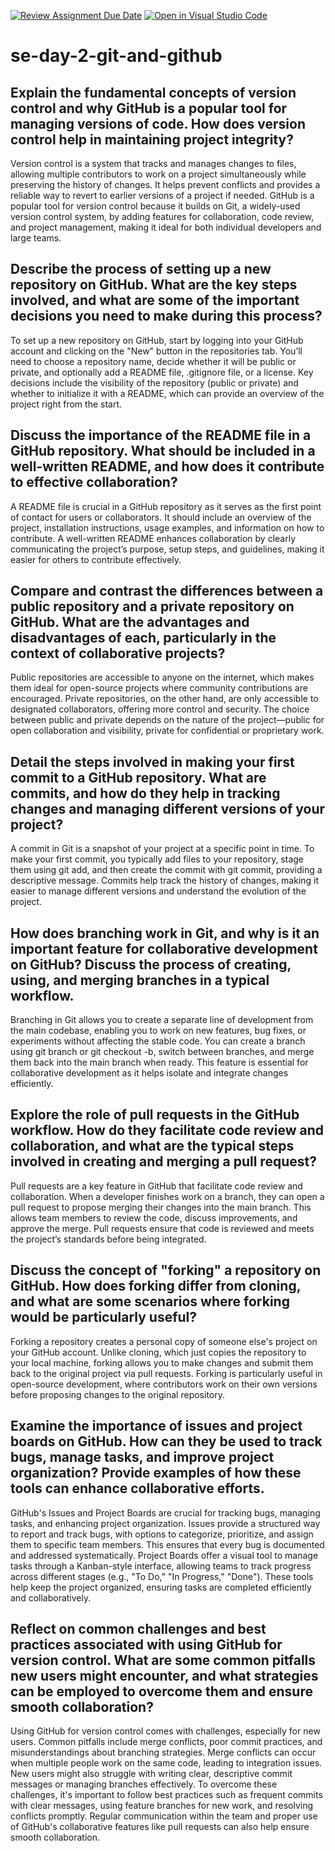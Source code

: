 [![Review Assignment Due Date](https://classroom.github.com/assets/deadline-readme-button-22041afd0340ce965d47ae6ef1cefeee28c7c493a6346c4f15d667ab976d596c.svg)](https://classroom.github.com/a/8wgCKhpZ)
[![Open in Visual Studio Code](https://classroom.github.com/assets/open-in-vscode-2e0aaae1b6195c2367325f4f02e2d04e9abb55f0b24a779b69b11b9e10269abc.svg)](https://classroom.github.com/online_ide?assignment_repo_id=15612174&assignment_repo_type=AssignmentRepo)
# se-day-2-git-and-github
## Explain the fundamental concepts of version control and why GitHub is a popular tool for managing versions of code. How does version control help in maintaining project integrity?
Version control is a system that tracks and manages changes to files, allowing multiple contributors to work on a project simultaneously while preserving the history of changes. It helps prevent conflicts and provides a reliable way to revert to earlier versions of a project if needed. GitHub is a popular tool for version control because it builds on Git, a widely-used version control system, by adding features for collaboration, code review, and project management, making it ideal for both individual developers and large teams.

## Describe the process of setting up a new repository on GitHub. What are the key steps involved, and what are some of the important decisions you need to make during this process?
To set up a new repository on GitHub, start by logging into your GitHub account and clicking on the "New" button in the repositories tab. You’ll need to choose a repository name, decide whether it will be public or private, and optionally add a README file, .gitignore file, or a license. Key decisions include the visibility of the repository (public or private) and whether to initialize it with a README, which can provide an overview of the project right from the start.

## Discuss the importance of the README file in a GitHub repository. What should be included in a well-written README, and how does it contribute to effective collaboration?
A README file is crucial in a GitHub repository as it serves as the first point of contact for users or collaborators. It should include an overview of the project, installation instructions, usage examples, and information on how to contribute. A well-written README enhances collaboration by clearly communicating the project’s purpose, setup steps, and guidelines, making it easier for others to contribute effectively.

## Compare and contrast the differences between a public repository and a private repository on GitHub. What are the advantages and disadvantages of each, particularly in the context of collaborative projects?
Public repositories are accessible to anyone on the internet, which makes them ideal for open-source projects where community contributions are encouraged. Private repositories, on the other hand, are only accessible to designated collaborators, offering more control and security. The choice between public and private depends on the nature of the project—public for open collaboration and visibility, private for confidential or proprietary work.

## Detail the steps involved in making your first commit to a GitHub repository. What are commits, and how do they help in tracking changes and managing different versions of your project?
A commit in Git is a snapshot of your project at a specific point in time. To make your first commit, you typically add files to your repository, stage them using git add, and then create the commit with git commit, providing a descriptive message. Commits help track the history of changes, making it easier to manage different versions and understand the evolution of the project.

## How does branching work in Git, and why is it an important feature for collaborative development on GitHub? Discuss the process of creating, using, and merging branches in a typical workflow.
Branching in Git allows you to create a separate line of development from the main codebase, enabling you to work on new features, bug fixes, or experiments without affecting the stable code. You can create a branch using git branch or git checkout -b, switch between branches, and merge them back into the main branch when ready. This feature is essential for collaborative development as it helps isolate and integrate changes efficiently.

## Explore the role of pull requests in the GitHub workflow. How do they facilitate code review and collaboration, and what are the typical steps involved in creating and merging a pull request?
Pull requests are a key feature in GitHub that facilitate code review and collaboration. When a developer finishes work on a branch, they can open a pull request to propose merging their changes into the main branch. This allows team members to review the code, discuss improvements, and approve the merge. Pull requests ensure that code is reviewed and meets the project’s standards before being integrated.

## Discuss the concept of "forking" a repository on GitHub. How does forking differ from cloning, and what are some scenarios where forking would be particularly useful?
Forking a repository creates a personal copy of someone else's project on your GitHub account. Unlike cloning, which just copies the repository to your local machine, forking allows you to make changes and submit them back to the original project via pull requests. Forking is particularly useful in open-source development, where contributors work on their own versions before proposing changes to the original repository.

## Examine the importance of issues and project boards on GitHub. How can they be used to track bugs, manage tasks, and improve project organization? Provide examples of how these tools can enhance collaborative efforts.
GitHub's Issues and Project Boards are crucial for tracking bugs, managing tasks, and enhancing project organization. Issues provide a structured way to report and track bugs, with options to categorize, prioritize, and assign them to specific team members. This ensures that every bug is documented and addressed systematically. Project Boards offer a visual tool to manage tasks through a Kanban-style interface, allowing teams to track progress across different stages (e.g., "To Do," "In Progress," "Done"). These tools help keep the project organized, ensuring tasks are completed efficiently and collaboratively.

## Reflect on common challenges and best practices associated with using GitHub for version control. What are some common pitfalls new users might encounter, and what strategies can be employed to overcome them and ensure smooth collaboration?
Using GitHub for version control comes with challenges, especially for new users. Common pitfalls include merge conflicts, poor commit practices, and misunderstandings about branching strategies. Merge conflicts can occur when multiple people work on the same code, leading to integration issues. New users might also struggle with writing clear, descriptive commit messages or managing branches effectively. To overcome these challenges, it's important to follow best practices such as frequent commits with clear messages, using feature branches for new work, and resolving conflicts promptly. Regular communication within the team and proper use of GitHub's collaborative features like pull requests can also help ensure smooth collaboration.
